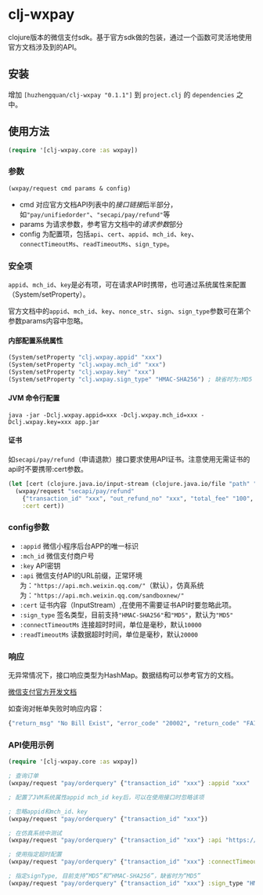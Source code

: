 # clj-wxpay

clojure版本的微信支付sdk。基于官方sdk做的包装，通过一个函数可灵活地使用官方文档涉及到的API。

## 安装

增加 `[huzhengquan/clj-wxpay "0.1.1"]` 到 `project.clj` 的 `dependencies` 之中。

## 使用方法

```clojure
(require '[clj-wxpay.core :as wxpay])
```

### 参数

```clojure
(wxpay/request cmd params & config)
```
- cmd 对应官方文档API列表中的*接口链接*后半部分，如`"pay/unifiedorder"`、`"secapi/pay/refund"`等
- params 为请求参数，参考官方文档中的*请求参数*部分
- config 为配置项，包括`api`、`cert`、`appid`、`mch_id`、`key`、`connectTimeoutMs`、`readTimeoutMs`、`sign_type`。

### 安全项

`appid`、`mch_id`、`key`是必有项，可在请求API时携带，也可通过系统属性来配置（System/setProperty）。

官方文档中的`appid`、`mch_id`、`key`、`nonce_str`、`sign`、`sign_type`参数可在第个参数params内容中忽略。

#### 内部配置系统属性

```clojure
(System/setProperty "clj.wxpay.appid" "xxx")
(System/setProperty "clj.wxpay.mch_id" "xxx")
(System/setProperty "clj.wxpay.key" "xxx")
(System/setProperty "clj.wxpay.sign_type" "HMAC-SHA256") ; 缺省时为:MD5
```

#### JVM 命令行配置

```shell
java -jar -Dclj.wxpay.appid=xxx -Dclj.wxpay.mch_id=xxx -Dclj.wxpay.key=xxx app.jar
```

#### 证书

如`secapi/pay/refund`（申请退款）接口要求使用API证书。注意使用无需证书的api时不要携带:cert参数。

```clojure
(let [cert (clojure.java.io/input-stream (clojure.java.io/file "path" "apiclient_cert.p12"))]
  (wxpay/request "secapi/pay/refund"
    {"transaction_id" "xxx", "out_refund_no" "xxx", "total_fee" "100", "refund_fee" "100"}
    :cert cert))
```

### config参数

- `:appid` 微信小程序后台APP的唯一标识
- `:mch_id` 微信支付商户号
- `:key` API密钥
- `:api` 微信支付API的URL前缀，正常环境为：`"https://api.mch.weixin.qq.com/"`（默认），仿真系统为：`"https://api.mch.weixin.qq.com/sandboxnew/"`
- `:cert` 证书内容（InputStream）,在使用不需要证书API时要忽略此项。
- `:sign_type` 签名类型，目前支持`"HMAC-SHA256"`和`"MD5"`，默认为`"MD5"`
- `:connectTimeoutMs` 连接超时时间，单位是毫秒，默认`10000`
- `:readTimeoutMs` 读数据超时时间，单位是毫秒，默认`20000`

### 响应

无异常情况下，接口响应类型为HashMap。数据结构可以参考官方的文档。

[微信支付官方开发文档](https://pay.weixin.qq.com/wiki/doc/api/index.html)

如查询对帐单失败时响应内容：

```clojure
{"return_msg" "No Bill Exist", "error_code" "20002", "return_code" "FAIL"}
```

### API使用示例

```clojure
(require '[clj-wxpay.core :as wxpay])

; 查询订单
(wxpay/request "pay/orderquery" {"transaction_id" "xxx"} :appid "xxx" :mch_id "xxx" :key "xxx")

; 配置了JVM系统属性appid mch_id key后，可以在使用接口时忽略该项

; 忽略appid和mch_id、key
(wxpay/request "pay/orderquery" {"transaction_id" "xxx"})

; 在仿真系统中测试
(wxpay/request "pay/orderquery" {"transaction_id" "xxx"} :api "https://api.mch.weixin.qq.com/sandboxnew/")

; 使用指定超时配置
(wxpay/request "pay/orderquery" {"transaction_id" "xxx"} :connectTimeoutMs 1000 :readTimeoutMs 1000)

; 指定signType, 目前支持“MD5”和“HMAC-SHA256”，缺省时为“MD5”
(wxpay/request "pay/orderquery" {"transaction_id" "xxx"} :sign_type "HMAC-SHA256")
```
